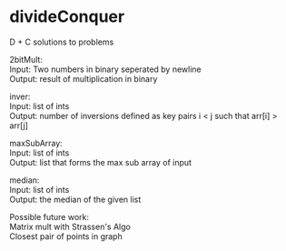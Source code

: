 # divideConquer
D + C solutions to problems

2bitMult: </br>
  Input: Two numbers in binary seperated by newline </br>
  Output: result of multiplication in binary </br>
  
inver: </br>
  Input: list of ints </br>
  Output: number of inversions defined as key pairs i < j such that arr[i] > arr[j] </br>
  
maxSubArray: </br>
  Input: list of ints </br>
  Output: list that forms the max sub array of input </br>
  
median: </br>
  Input: list of ints </br>
  Output: the median of the given list </br>

Possible future work: </br>
  Matrix mult with Strassen's Algo </br>
  Closest pair of points in graph </br>
  
